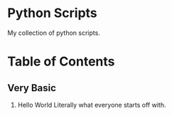 # Python Scripts

My collection of python scripts.

# Table of Contents

## Very Basic

1. Hello World
Literally what everyone starts off with.
